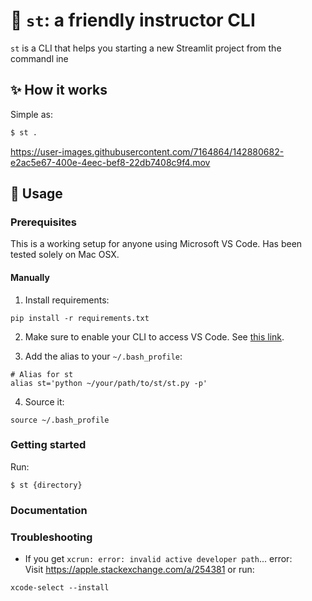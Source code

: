 # 🎈 `st`: a friendly instructor CLI

`st` is a CLI that helps you starting a new Streamlit project from the commandl ine

## ✨ How it works

Simple as:

```bash
$ st .
```

https://user-images.githubusercontent.com/7164864/142880682-e2ac5e67-400e-4eec-bef8-22db7408c9f4.mov


## 🚀 Usage

### Prerequisites

This is a working setup for anyone using Microsoft VS Code.
Has been tested solely on Mac OSX.

#### Manually

1. Install requirements:

```
pip install -r requirements.txt
```

2. Make sure to enable your CLI to access VS Code. See [this link](https://stackoverflow.com/a/40129135/6159698).

3. Add the alias to your `~/.bash_profile`:
```
# Alias for st
alias st='python ~/your/path/to/st/st.py -p'
```

4. Source it:
```
source ~/.bash_profile
```

### Getting started

Run:

```
$ st {directory}
```

### Documentation


### Troubleshooting

- If you get `xcrun: error: invalid active developer path`... error:  
Visit https://apple.stackexchange.com/a/254381 or run:
```
xcode-select --install
```
